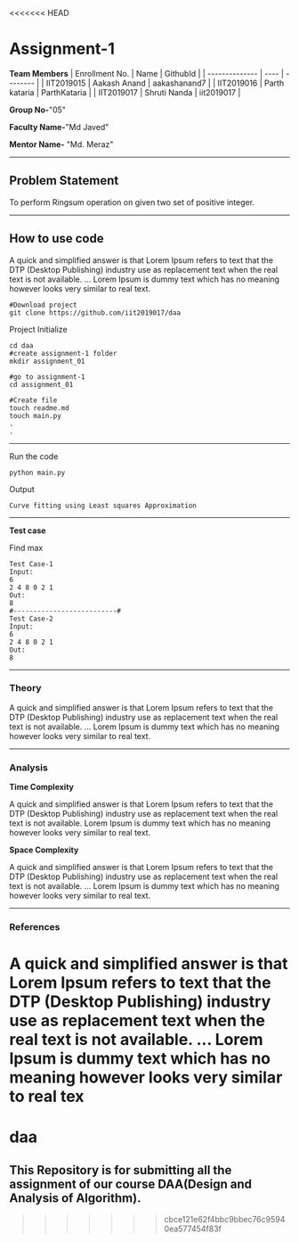 
<<<<<<< HEAD
# Assignment-1

**Team Members**
|   Enrollment No.  |   Name   | GithubId |
|   --------------  |   ----   | -------- |
|    IIT2019015  |   Aakash Anand | aakashanand7 |
|    IIT2019016  |   Parth kataria | ParthKataria | 
|    IIT2019017  |   Shruti Nanda | iit2019017  |

**Group No-**"05"

**Faculty Name-**"Md Javed"

**Mentor Name-** "Md. Meraz"

---
## Problem Statement
To perform Ringsum operation on given two set of positive integer.

---
## How to use code
A quick and simplified answer is that Lorem Ipsum refers to text that the DTP (Desktop Publishing) industry use as replacement text when the real text is not available. ... Lorem Ipsum is dummy text which has no meaning however looks very similar to real text.
```
#Download project
git clone https://github.com/iit2019017/daa 
```
Project Initialize 
```
cd daa
#create assignment-1 folder
mkdir assignment_01

#go to assignment-1
cd assignment_01

#Create file
touch readme.md
touch main.py
.
.
```
---

Run the code
```
python main.py
```
Output
```
Curve fitting using Least squares Approximation
```
---

**Test case**

Find max
```
Test Case-1
Input:
6
2 4 8 0 2 1
Out:
8
#--------------------------#
Test Case-2
Input:
6
2 4 8 0 2 1
Out:
8
```

---

### Theory
A quick and simplified answer is that Lorem Ipsum refers to text that the DTP (Desktop Publishing) industry use as replacement text when the real text is not available. ... Lorem Ipsum is dummy text which has no meaning however looks very similar to real text.

---

### Analysis

**Time Complexity**

A quick and simplified answer is that Lorem Ipsum refers to text that the DTP (Desktop Publishing) industry use as replacement text when the real text is not available. Lorem Ipsum is dummy text which has no meaning however looks very similar to real text.

**Space Complexity**

A quick and simplified answer is that Lorem Ipsum refers to text that the DTP (Desktop Publishing) industry use as replacement text when the real text is not available. ... Lorem Ipsum is dummy text which has no meaning however looks very similar to real text.

---

### References

A quick and simplified answer is that Lorem Ipsum refers to text that the DTP (Desktop Publishing) industry use as replacement text when the real text is not available. ... Lorem Ipsum is dummy text which has no meaning however looks very similar to real tex
=======
# daa

## This Repository is for submitting all the assignment of our course DAA(Design and Analysis of Algorithm).
>>>>>>> cbce121e62f4bbc9bbec76c95940ea577454f83f
